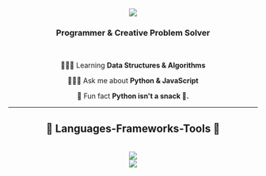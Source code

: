 <h1 align="center">
<img src="https://readme-typing-svg.herokuapp.com/?font=Righteous&size=35&center=true&vCenter=true&width=5000&height=70&duration=4000&lines=Hi+There!+👋;+I'm+Muhammad+Hasib!;" />
</h1>

<h3 align="center">Programmer & Creative Problem Solver</h3>

<br/>

<div align="center">

👨🏻‍💻 Learning **Data Structures & Algorithms**

🙋🏻‍♂️ Ask me about **Python & JavaScript**

🤩 Fun fact **Python isn't a snack 🐍.**

</div>


<hr/>

<h2 align="center"></>👾 Languages-Frameworks-Tools 👾</></h2>
<br/>
<div align="center">
<img src="https://skillicons.dev/icons?i=python,javascript,typescript,c,react,nodejs,express,mongodb,nextjs,mysql" /><br>
<img src="https://skillicons.dev/icons?i=html,css,bootstrap,tailwind,git,github,vscode,figma" />

</div>
